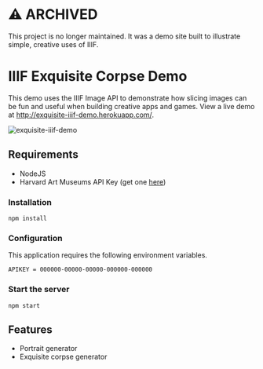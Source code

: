 # :warning: ARCHIVED

This project is no longer maintained. It was a demo site built to illustrate simple, creative uses of IIIF. 

# IIIF Exquisite Corpse Demo

This demo uses the IIIF Image API to demonstrate how slicing images can be fun and useful when building creative apps and games. View a live demo at http://exquisite-iiif-demo.herokuapp.com/.

![exquisite-iiif-demo](https://user-images.githubusercontent.com/3187493/190716328-fb47c495-98fc-4373-910a-712fc020cb0a.png)

## Requirements

* NodeJS
* Harvard Art Museums API Key (get one [here](http://www.harvardartmuseums.org/collections/api))

### Installation
```
npm install 
```

### Configuration

This application requires the following environment variables.  

```
APIKEY = 000000-00000-00000-000000-000000
```

### Start the server
```
npm start
```

## Features

  * Portrait generator
  * Exquisite corpse generator

